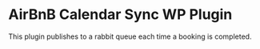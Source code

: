 # AirBnB Calendar Sync WP Plugin

This plugin publishes to a rabbit queue each time a booking is completed.

